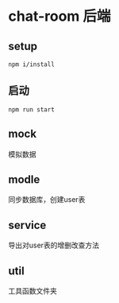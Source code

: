 # chat-room 后端

## setup

```
npm i/install
```

## 启动

```
npm run start
```

## mock

模拟数据

## modle

同步数据库，创建user表

## service

导出对user表的增删改查方法

## util

工具函数文件夹